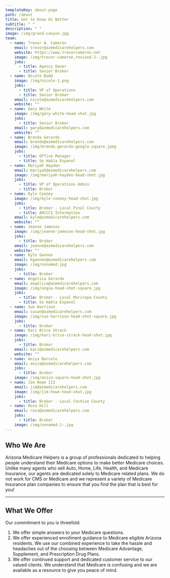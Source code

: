 ```yaml
---
templateKey: about-page
path: /about
title: Get to Know Us Better
subtitle: " "
description: " "
image: /img/grand-canyon.jpg
team:
  - name: Trevor A. Cameron
    email: trevor@azmedicarehelpers.com
    website: https://www.trevorcameron.net
    image: /img/trevor-cameron_revised-2-.jpg
    jobs:
      - title: Agency Owner
      - title: Senior Broker
  - name: Nicole Budd
    image: /img/nicole-1.png
    jobs:
      - title: VP of Operations
      - title: Senior Broker
    email: nicole@azmedicarehelpers.com
    website: ""
  - name: Gary White
    image: /img/gary-white-head-shot.jpg
    jobs:
      - title: Senior Broker
    email: gary@azmedicarehelpers.com
    website: ""
  - name: Brenda Gerardo
    email: brenda@azmedicarehelpers.com
    image: /img/brenda-gerardo-google-square.jpeg
    jobs:
      - title: Office Manager
      - title: Se Habla Espanol
  - name: Mariyah Hayden
    email: mariyah@azmedicarehelpers.com
    image: /img/mariyah-hayden-head-shot.jpg
    jobs:
      - title: VP of Operations Admin
      - title: Broker
  - name: Kyle Cooney
    image: /img/kyle-cooney-head-shot.jpg
    jobs:
      - title: Broker - Local Pinal County
      - title: AHCCCS Information
    email: kyle@azmedicarehelpers.com
    website: ""
  - name: Jeanne Jameson
    image: /img/jeanne-jameson-head-shot.jpg
    jobs:
      - title: Broker
    email: jeanne@azmedicarehelpers.com
    website: ""
  - name: Kyle Gannon
    email: kgannon@azmedicarehelpers.com
    image: /img/unnamed.jpg
    jobs:
      - title: Broker
  - name: Angelica Gerardo
    email: angelica@azmedicarehelpers.com
    image: /img/angie-head-shot-square.jpg
    jobs:
      - title: Broker - Local Maricopa County
      - title: Se Habla Espanol
  - name: Sue Harrison
    email: susan@azmedicarehelpers.com
    image: /img/sue-harrison-head-shot-square.jpg
    jobs:
      - title: Broker
  - name: Kari Brice Strack
    image: /img/kari-brice-strack-head-shot.jpg
    jobs:
      - title: Broker
    email: kari@azmedicarehelpers.com
    website: ""
  - name: Aniza Barcelo
    email: aniza@azmedicarehelpers.com
    jobs:
      - title: Broker
    image: /img/aniza-square-head-shot.jpg
  - name: Jim Howe III
    email: jim@azmedicarehelpers.com
    image: /img/jim-howe-head-shot.jpg
    jobs:
      - title: Broker - Local Cochise County
  - name: Rosa Hill
    email: rosa@azmedicarehelpers.com
    jobs:
      - title: Broker
    image: /img/unnamed-1-.jpg
---
```

## Who We Are

Arizona Medicare Helpers is a group of professionals dedicated to helping people understand their Medicare options to make better Medicare choices. Unlike many agents who sell Auto, Home, Life, Health, and Medicare Insurance, our agents are dedicated solely to Medicare related plans. We do not work for CMS or Medicare and we represent a variety of Medicare Insurance plan companies to ensure that you find the plan that is best for you!

- - -

## What We Offer

Our commitment to you is threefold:

1. We offer simple answers to your Medicare questions.
2. We offer experienced enrollment guidance to Medicare eligible Arizona residents. We use our combined experience to take the hassle and headaches out of the choosing between Medicare Advantage, Supplement, and Prescription Drug Plans.
3. We offer continued support and dedicated customer service to our valued clients. We understand that Medicare is confusing and we are available as a resource to give you peace of mind.
